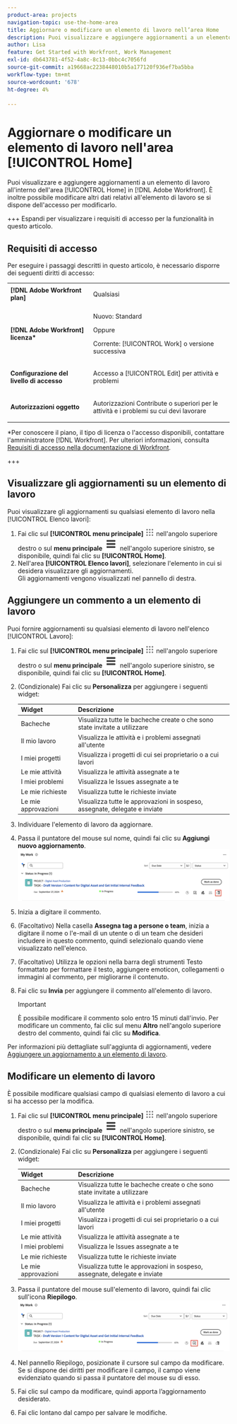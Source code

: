 ```yaml
---
product-area: projects
navigation-topic: use-the-home-area
title: Aggiornare o modificare un elemento di lavoro nell’area Home
description: Puoi visualizzare e aggiungere aggiornamenti a un elemento di lavoro all'interno dell'area [!UICONTROL Home] in Adobe Workfront. È inoltre possibile modificare altri dati relativi all'elemento di lavoro se si dispone dell'accesso per modificarlo.
author: Lisa
feature: Get Started with Workfront, Work Management
exl-id: db643781-4f52-4a8c-8c13-0bbc4c7056fd
source-git-commit: a19668ac2238448010b5a177120f936ef7ba5bba
workflow-type: tm+mt
source-wordcount: '678'
ht-degree: 4%

---
```


# Aggiornare o modificare un elemento di lavoro nell&#39;area [!UICONTROL Home]

<!--Audited: April 2024-->

Puoi visualizzare e aggiungere aggiornamenti a un elemento di lavoro all&#39;interno dell&#39;area [!UICONTROL Home] in [!DNL Adobe Workfront]. È inoltre possibile modificare altri dati relativi all&#39;elemento di lavoro se si dispone dell&#39;accesso per modificarlo.

+++ Espandi per visualizzare i requisiti di accesso per la funzionalità in questo articolo.

## Requisiti di accesso

Per eseguire i passaggi descritti in questo articolo, è necessario disporre dei seguenti diritti di accesso:

<table style="table-layout:auto"> 
 <col> 
 </col> 
 <col> 
 </col> 
 <tbody> 
  <tr> 
   <td role="rowheader"><strong>[!DNL Adobe Workfront plan]</strong></td> 
   <td> <p>Qualsiasi</p> </td> 
  </tr> 
  <tr> 
   <td role="rowheader"><strong>[!DNL Adobe Workfront] licenza*</strong></td> 
   <td> <p>Nuovo: Standard</p>
   Oppure

<p>Corrente: [!UICONTROL Work] o versione successiva</p> </td> 
  </tr> 
  <tr> 
   <td role="rowheader"><strong>Configurazione del livello di accesso</strong></td> 
   <td> <p>Accesso a [!UICONTROL Edit] per attività e problemi</p> </td> 
  </tr> 
  <tr> 
   <td role="rowheader"><strong>Autorizzazioni oggetto</strong></td> 
   <td> <p>Autorizzazioni Contribute o superiori per le attività e i problemi su cui devi lavorare</p> </td> 
  </tr> 
 </tbody> 
</table>

*Per conoscere il piano, il tipo di licenza o l&#39;accesso disponibili, contattare l&#39;amministratore [!DNL Workfront]. Per ulteriori informazioni, consulta [Requisiti di accesso nella documentazione di Workfront](/help/quicksilver/administration-and-setup/add-users/access-levels-and-object-permissions/access-level-requirements-in-documentation.md).

+++

## Visualizzare gli aggiornamenti su un elemento di lavoro

Puoi visualizzare gli aggiornamenti su qualsiasi elemento di lavoro nella [!UICONTROL Elenco lavori]:

1. Fai clic sul **[!UICONTROL menu principale]** ![](assets/main-menu-icon.png) nell&#39;angolo superiore destro o sul **menu principale** ![](assets/lines-main-menu.png) nell&#39;angolo superiore sinistro, se disponibile, quindi fai clic su **[!UICONTROL Home]**.
1. Nell&#39;area **[!UICONTROL Elenco lavori]**, selezionare l&#39;elemento in cui si desidera visualizzare gli aggiornamenti.\
   Gli aggiornamenti vengono visualizzati nel pannello di destra.



## Aggiungere un commento a un elemento di lavoro

Puoi fornire aggiornamenti su qualsiasi elemento di lavoro nell&#39;elenco [!UICONTROL Lavoro]:

1. Fai clic sul **[!UICONTROL menu principale]** ![](assets/main-menu-icon.png) nell&#39;angolo superiore destro o sul **menu principale** ![](assets/lines-main-menu.png) nell&#39;angolo superiore sinistro, se disponibile, quindi fai clic su **[!UICONTROL Home]**.
1. (Condizionale) Fai clic su **Personalizza** per aggiungere i seguenti widget:

   | Widget | Descrizione |
   |--------------|---------------------------------------------------------------------------------------------------|
   | Bacheche | Visualizza tutte le bacheche create o che sono state invitate a utilizzare |
   | Il mio lavoro | Visualizza le attività e i problemi assegnati all&#39;utente |
   | I miei progetti | Visualizza i progetti di cui sei proprietario o a cui lavori |
   | Le mie attività | Visualizza le attività assegnate a te |
   | I miei problemi | Visualizza le Issues assegnate a te |
   | Le mie richieste | Visualizza tutte le richieste inviate |
   | Le mie approvazioni | Visualizza tutte le approvazioni in sospeso, assegnate, delegate e inviate |

1. Individuare l&#39;elemento di lavoro da aggiornare.
1. Passa il puntatore del mouse sul nome, quindi fai clic su **Aggiungi nuovo aggiornamento**.
   ![](assets/add-update-on-widget.png)
1. Inizia a digitare il commento.
1. (Facoltativo) Nella casella **Assegna tag a persone o team**, inizia a digitare il nome o l&#39;e-mail di un utente o di un team che desideri includere in questo commento, quindi selezionalo quando viene visualizzato nell&#39;elenco.
1. (Facoltativo) Utilizza le opzioni nella barra degli strumenti Testo formattato per formattare il testo, aggiungere emoticon, collegamenti o immagini al commento, per migliorarne il contenuto.
1. Fai clic su **Invia** per aggiungere il commento all&#39;elemento di lavoro.

   >[!IMPORTANT]
   >
   >È possibile modificare il commento solo entro 15 minuti dall&#39;invio. Per modificare un commento, fai clic sul menu **Altro** nell&#39;angolo superiore destro del commento, quindi fai clic su **Modifica**.

Per informazioni più dettagliate sull&#39;aggiunta di aggiornamenti, vedere [Aggiungere un aggiornamento a un elemento di lavoro](/help/quicksilver/workfront-basics/updating-work-items-and-viewing-updates/update-work.md).

## Modificare un elemento di lavoro

È possibile modificare qualsiasi campo di qualsiasi elemento di lavoro a cui si ha accesso per la modifica.

1. Fai clic sul **[!UICONTROL menu principale]** ![](assets/main-menu-icon.png) nell&#39;angolo superiore destro o sul **menu principale** ![](assets/lines-main-menu.png) nell&#39;angolo superiore sinistro, se disponibile, quindi fai clic su **[!UICONTROL Home]**.
1. (Condizionale) Fai clic su **Personalizza** per aggiungere i seguenti widget:

   | Widget | Descrizione |
   |--------------|---------------------------------------------------------------------------------------------------|
   | Bacheche | Visualizza tutte le bacheche create o che sono state invitate a utilizzare |
   | Il mio lavoro | Visualizza le attività e i problemi assegnati all&#39;utente |
   | I miei progetti | Visualizza i progetti di cui sei proprietario o a cui lavori |
   | Le mie attività | Visualizza le attività assegnate a te |
   | I miei problemi | Visualizza le Issues assegnate a te |
   | Le mie richieste | Visualizza tutte le richieste inviate |
   | Le mie approvazioni | Visualizza tutte le approvazioni in sospeso, assegnate, delegate e inviate |

1. Passa il puntatore del mouse sull&#39;elemento di lavoro, quindi fai clic sull&#39;icona **Riepilogo**.
   ![](assets/open-summary-new-home.png)

1. Nel pannello Riepilogo, posizionate il cursore sul campo da modificare.
Se si dispone dei diritti per modificare il campo, il campo viene evidenziato quando si passa il puntatore del mouse su di esso.
1. Fai clic sul campo da modificare, quindi apporta l’aggiornamento desiderato.
1. Fai clic lontano dal campo per salvare le modifiche.
